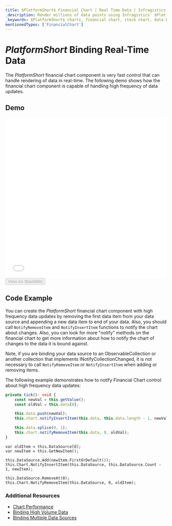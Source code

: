 ```yaml
---
title: $PlatformShort$ Financial Chart | Real Time Data | Infragistics
_description: Render millions of data points using Infragistics' $PlatformShort$ financial chart control at super fast speed. Check out the $ProductName$ graph's high performance!
_keywords: $PlatformShort$ charts, financial chart, stock chart, data binding, $ProductName$, Infragistics
mentionedTypes: ['FinancialChart']
---
```

# $PlatformShort$ Binding Real-Time Data

The $PlatformShort$ financial chart component is very fast control that can handle rendering of data in real-time. The following demo shows how the financial chart component is capable of handling high frequency of data updates.

## Demo

<div class="sample-container loading" style="height: 500px">
    <iframe id="financial-chart-high-frequency-iframe" src='{environment:dvDemosBaseUrl}/charts/financial-chart-high-frequency' width="100%" height="100%" seamless frameBorder="0" onload="onXPlatSampleIframeContentLoaded(this);"></iframe>
</div>
<div>
    <button data-localize="stackblitz" disabled class="stackblitz-btn"   data-iframe-id="financial-chart-high-frequency-iframe" data-demos-base-url="{environment:dvDemosBaseUrl}">View on StackBlitz
    </button>
<sample-button src="charts/financial-chart/high-frequency"></sample-button>

</div>

<div class="divider--half"></div>


## Code Example

You can create the $PlatformShort$ financial chart component with high frequency data updates by removing the first data item from your data source and appending a new data item to end of your data. Also, you should call `NotifyRemoveItem` and `NotifyInsertItem` functions to notify the chart about changes. Also, you can look for more "notify" methods on the financial chart to get more information about how to notify the chart of changes to the data it is bound against.

<!-- Blazor -->
Note, if you are binding your data source to an ObservableCollection or another collection that implements INotifyCollectionChanged, it is not necessary to call `NotifyRemoveItem` or `NotifyInsertItem` when adding or removing items.
<!-- end: Blazor -->

The following example demonstrates how to notify Financial Chart control about high frequency data updates:


```ts
private tick(): void {
    const newVal = this.getValue();
    const oldVal = this.data[0];

    this.data.push(newVal);
    this.chart.notifyInsertItem(this.data, this.data.length - 1, newVal);

    this.data.splice(0, 1);
    this.chart.notifyRemoveItem(this.data, 0, oldVal);
}
```

```razor
var oldItem = this.DataSource[0];
var newItem = this.GetNewItem();

this.DataSource.Add(newItem.FirstOrDefault());
this.Chart.NotifyInsertItem(this.DataSource, this.DataSource.Count - 1, newItem);

this.DataSource.RemoveAt(0);
this.Chart.NotifyRemoveItem(this.DataSource, 0, oldItem);
```

<div class="divider--half"></div>

### Additional Resources
<div class="divider--half"></div>

* [Chart Performance](financial-chart-performance.md)
* [Binding High Volume Data](financial-chart-high-volume.md)
* [Binding Multiple Data Sources](financial-chart-multiple-data.md)

